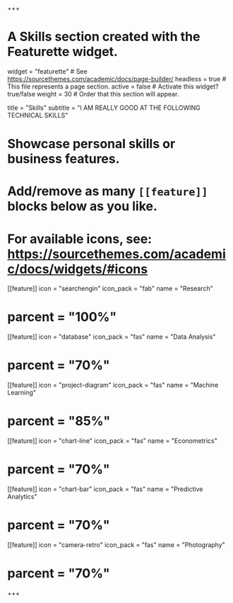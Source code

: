 +++
# A Skills section created with the Featurette widget.
widget = "featurette"  # See https://sourcethemes.com/academic/docs/page-builder/
headless = true  # This file represents a page section.
active = false  # Activate this widget? true/false
weight = 30  # Order that this section will appear.

title = "Skills"
subtitle = "I AM REALLY GOOD AT THE FOLLOWING TECHNICAL SKILLS"

# Showcase personal skills or business features.
# 
# Add/remove as many `[[feature]]` blocks below as you like.
# 
# For available icons, see: https://sourcethemes.com/academic/docs/widgets/#icons

[[feature]]
  icon = "searchengin"
  icon_pack = "fab"
  name = "Research"
#  parcent = "100%"
  
[[feature]]
  icon = "database"
  icon_pack = "fas"
  name = "Data Analysis"
#  parcent = "70%"

[[feature]]
  icon = "project-diagram"
  icon_pack = "fas"
  name = "Machine Learning"
#  parcent = "85%" 

  
[[feature]]
  icon = "chart-line"
  icon_pack = "fas"
  name = "Econometrics"
#  parcent = "70%"

[[feature]]
  icon = "chart-bar"
  icon_pack = "fas"
  name = "Predictive Analytics"
#  parcent = "70%"

  
[[feature]]
  icon = "camera-retro"
  icon_pack = "fas"
  name = "Photography"
 # parcent = "70%"
  


+++
